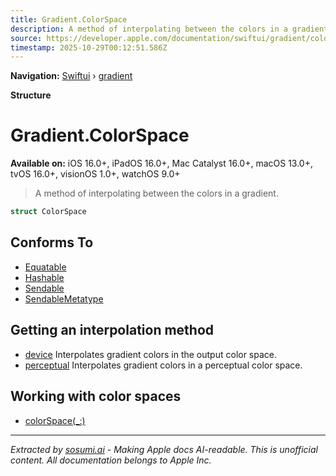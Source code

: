```yaml
---
title: Gradient.ColorSpace
description: A method of interpolating between the colors in a gradient.
source: https://developer.apple.com/documentation/swiftui/gradient/colorspace
timestamp: 2025-10-29T00:12:51.586Z
---
```


**Navigation:** [Swiftui](/documentation/swiftui) › [gradient](/documentation/swiftui/gradient)

**Structure**

# Gradient.ColorSpace

**Available on:** iOS 16.0+, iPadOS 16.0+, Mac Catalyst 16.0+, macOS 13.0+, tvOS 16.0+, visionOS 1.0+, watchOS 9.0+

> A method of interpolating between the colors in a gradient.

```swift
struct ColorSpace
```

## Conforms To

- [Equatable](/documentation/Swift/Equatable)
- [Hashable](/documentation/Swift/Hashable)
- [Sendable](/documentation/Swift/Sendable)
- [SendableMetatype](/documentation/Swift/SendableMetatype)

## Getting an interpolation method

- [device](/documentation/swiftui/gradient/colorspace/device) Interpolates gradient colors in the output color space.
- [perceptual](/documentation/swiftui/gradient/colorspace/perceptual) Interpolates gradient colors in a perceptual color space.

## Working with color spaces

- [colorSpace(_:)](/documentation/swiftui/gradient/colorspace(_:))

---

*Extracted by [sosumi.ai](https://sosumi.ai) - Making Apple docs AI-readable.*
*This is unofficial content. All documentation belongs to Apple Inc.*
